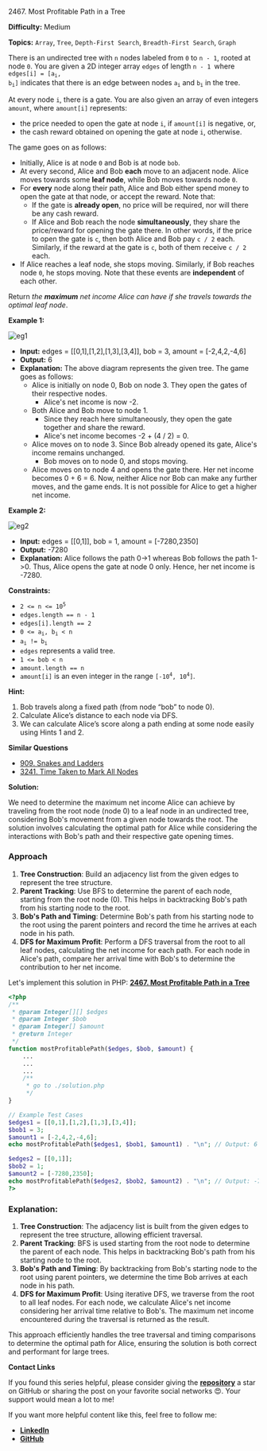 2467\. Most Profitable Path in a Tree

**Difficulty:** Medium

**Topics:** `Array`, `Tree`, `Depth-First Search`, `Breadth-First Search`, `Graph`

There is an undirected tree with `n` nodes labeled from `0` to `n - 1`, rooted at node `0`. You are given a 2D integer array `edges` of length `n - 1 `where <code>edges[i] = [a<sub>i</sub>, b<sub>i</sub>]</code> indicates that there is an edge between nodes <code>a<sub>i</sub></code> and <code>b<sub>i</sub></code> in the tree.

At every node `i`, there is a gate. You are also given an array of even integers `amount`, where `amount[i]` represents:

- the price needed to open the gate at node `i`, if `amount[i]` is negative, or,
- the cash reward obtained on opening the gate at node `i`, otherwise.

The game goes on as follows:

- Initially, Alice is at node `0` and Bob is at node `bob`.
- At every second, Alice and Bob **each** move to an adjacent node. Alice moves towards some **leaf node**, while Bob moves towards node `0`.
- For **every** node along their path, Alice and Bob either spend money to open the gate at that node, or accept the reward. Note that:
  - If the gate is **already open**, no price will be required, nor will there be any cash reward.
  - If Alice and Bob reach the node **simultaneously**, they share the price/reward for opening the gate there. In other words, if the price to open the gate is `c`, then both Alice and Bob pay `c / 2` each. Similarly, if the reward at the gate is `c`, both of them receive `c / 2` each.
- If Alice reaches a leaf node, she stops moving. Similarly, if Bob reaches node `0`, he stops moving. Note that these events are **independent** of each other.

Return _the **maximum** net income Alice can have if she travels towards the optimal leaf node_.

**Example 1:**

![eg1](https://assets.leetcode.com/uploads/2022/10/29/eg1.png)

- **Input:** edges = [[0,1],[1,2],[1,3],[3,4]], bob = 3, amount = [-2,4,2,-4,6]
- **Output:** 6
- **Explanation:**
  The above diagram represents the given tree. The game goes as follows:
  - Alice is initially on node 0, Bob on node 3. They open the gates of their respective nodes.
    - Alice's net income is now -2.
  - Both Alice and Bob move to node 1.
    - Since they reach here simultaneously, they open the gate together and share the reward.
    - Alice's net income becomes -2 + (4 / 2) = 0.
  - Alice moves on to node 3. Since Bob already opened its gate, Alice's income remains unchanged.
    - Bob moves on to node 0, and stops moving.
  - Alice moves on to node 4 and opens the gate there. Her net income becomes 0 + 6 = 6.
  Now, neither Alice nor Bob can make any further moves, and the game ends.
  It is not possible for Alice to get a higher net income.

**Example 2:**

![eg2](https://assets.leetcode.com/uploads/2022/10/29/eg2.png)

- **Input:** edges = [[0,1]], bob = 1, amount = [-7280,2350]
- **Output:** -7280
- **Explanation:**
  Alice follows the path 0->1 whereas Bob follows the path 1->0.
  Thus, Alice opens the gate at node 0 only. Hence, her net income is -7280.



**Constraints:**

- <code>2 <= n <= 10<sup>5</sup></code>
- `edges.length == n - 1`
- `edges[i].length == 2`
- <code>0 <= a<sub>i</sub>, b<sub>i</sub> < n</code>
- <code>a<sub>i</sub> != b<sub>i</sub></code>
- `edges` represents a valid tree.
- `1 <= bob < n`
- `amount.length == n`
- `amount[i]` is an even integer in the range <code>[-10<sup>4</sup>, 10<sup>4</sup>]</code>.


**Hint:**
1. Bob travels along a fixed path (from node “bob” to node 0).
2. Calculate Alice’s distance to each node via DFS.
3. We can calculate Alice’s score along a path ending at some node easily using Hints 1 and 2.

**Similar Questions**

- [909. Snakes and Ladders](https://github.com/mah-shamim/leet-code-in-php/tree/main/algorithms/000909-snakes-and-ladders)
- [3241. Time Taken to Mark All Nodes](https://github.com/mah-shamim/leet-code-in-php/tree/main/algorithms/003241-time-taken-to-mark-all-nodes)





**Solution:**

We need to determine the maximum net income Alice can achieve by traveling from the root node (node 0) to a leaf node in an undirected tree, considering Bob's movement from a given node towards the root. The solution involves calculating the optimal path for Alice while considering the interactions with Bob's path and their respective gate opening times.

### Approach
1. **Tree Construction**: Build an adjacency list from the given edges to represent the tree structure.
2. **Parent Tracking**: Use BFS to determine the parent of each node, starting from the root node (0). This helps in backtracking Bob's path from his starting node to the root.
3. **Bob's Path and Timing**: Determine Bob's path from his starting node to the root using the parent pointers and record the time he arrives at each node in his path.
4. **DFS for Maximum Profit**: Perform a DFS traversal from the root to all leaf nodes, calculating the net income for each path. For each node in Alice's path, compare her arrival time with Bob's to determine the contribution to her net income.

Let's implement this solution in PHP: **[2467. Most Profitable Path in a Tree](https://github.com/mah-shamim/leet-code-in-php/tree/main/algorithms/002467-most-profitable-path-in-a-tree/solution.php)**

```php
<?php
/**
 * @param Integer[][] $edges
 * @param Integer $bob
 * @param Integer[] $amount
 * @return Integer
 */
function mostProfitablePath($edges, $bob, $amount) {
    ...
    ...
    ...
    /**
     * go to ./solution.php
     */
}

// Example Test Cases
$edges1 = [[0,1],[1,2],[1,3],[3,4]];
$bob1 = 3;
$amount1 = [-2,4,2,-4,6];
echo mostProfitablePath($edges1, $bob1, $amount1) . "\n"; // Output: 6

$edges2 = [[0,1]];
$bob2 = 1;
$amount2 = [-7280,2350];
echo mostProfitablePath($edges2, $bob2, $amount2) . "\n"; // Output: -7280
?>
```

### Explanation:

1. **Tree Construction**: The adjacency list is built from the given edges to represent the tree structure, allowing efficient traversal.
2. **Parent Tracking**: BFS is used starting from the root node to determine the parent of each node. This helps in backtracking Bob's path from his starting node to the root.
3. **Bob's Path and Timing**: By backtracking from Bob's starting node to the root using parent pointers, we determine the time Bob arrives at each node in his path.
4. **DFS for Maximum Profit**: Using iterative DFS, we traverse from the root to all leaf nodes. For each node, we calculate Alice's net income considering her arrival time relative to Bob's. The maximum net income encountered during the traversal is returned as the result.

This approach efficiently handles the tree traversal and timing comparisons to determine the optimal path for Alice, ensuring the solution is both correct and performant for large trees.

**Contact Links**

If you found this series helpful, please consider giving the **[repository](https://github.com/mah-shamim/leet-code-in-php)** a star on GitHub or sharing the post on your favorite social networks 😍. Your support would mean a lot to me!

If you want more helpful content like this, feel free to follow me:

- **[LinkedIn](https://www.linkedin.com/in/arifulhaque/)**
- **[GitHub](https://github.com/mah-shamim)**